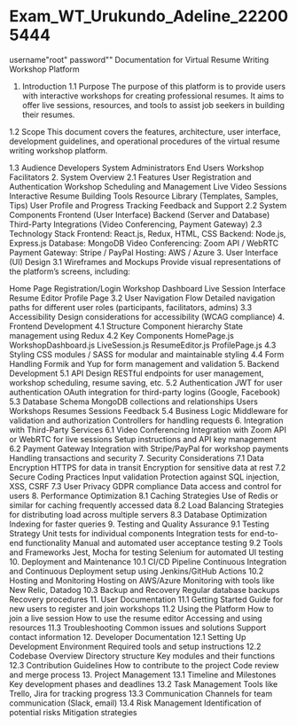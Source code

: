 # Exam_WT_Urukundo_Adeline_222005444
username"root"
password""
Documentation for Virtual Resume Writing Workshop Platform
1. Introduction
1.1 Purpose
The purpose of this platform is to provide users with interactive workshops for creating professional resumes. It aims to offer live sessions, resources, and tools to assist job seekers in building their resumes.

1.2 Scope
This document covers the features, architecture, user interface, development guidelines, and operational procedures of the virtual resume writing workshop platform.

1.3 Audience
Developers
System Administrators
End Users
Workshop Facilitators
2. System Overview
2.1 Features
User Registration and Authentication
Workshop Scheduling and Management
Live Video Sessions
Interactive Resume Building Tools
Resource Library (Templates, Samples, Tips)
User Profile and Progress Tracking
Feedback and Support
2.2 System Components
Frontend (User Interface)
Backend (Server and Database)
Third-Party Integrations (Video Conferencing, Payment Gateway)
2.3 Technology Stack
Frontend: React.js, Redux, HTML, CSS
Backend: Node.js, Express.js
Database: MongoDB
Video Conferencing: Zoom API / WebRTC
Payment Gateway: Stripe / PayPal
Hosting: AWS / Azure
3. User Interface (UI) Design
3.1 Wireframes and Mockups
Provide visual representations of the platform’s screens, including:

Home Page
Registration/Login
Workshop Dashboard
Live Session Interface
Resume Editor
Profile Page
3.2 User Navigation Flow
Detailed navigation paths for different user roles (participants, facilitators, admins)
3.3 Accessibility
Design considerations for accessibility (WCAG compliance)
4. Frontend Development
4.1 Structure
Component hierarchy
State management using Redux
4.2 Key Components
HomePage.js
WorkshopDashboard.js
LiveSession.js
ResumeEditor.js
ProfilePage.js
4.3 Styling
CSS modules / SASS for modular and maintainable styling
4.4 Form Handling
Formik and Yup for form management and validation
5. Backend Development
5.1 API Design
RESTful endpoints for user management, workshop scheduling, resume saving, etc.
5.2 Authentication
JWT for user authentication
OAuth integration for third-party logins (Google, Facebook)
5.3 Database Schema
MongoDB collections and relationships
Users
Workshops
Resumes
Sessions
Feedback
5.4 Business Logic
Middleware for validation and authorization
Controllers for handling requests
6. Integration with Third-Party Services
6.1 Video Conferencing
Integration with Zoom API or WebRTC for live sessions
Setup instructions and API key management
6.2 Payment Gateway
Integration with Stripe/PayPal for workshop payments
Handling transactions and security
7. Security Considerations
7.1 Data Encryption
HTTPS for data in transit
Encryption for sensitive data at rest
7.2 Secure Coding Practices
Input validation
Protection against SQL injection, XSS, CSRF
7.3 User Privacy
GDPR compliance
Data access and control for users
8. Performance Optimization
8.1 Caching Strategies
Use of Redis or similar for caching frequently accessed data
8.2 Load Balancing
Strategies for distributing load across multiple servers
8.3 Database Optimization
Indexing for faster queries
9. Testing and Quality Assurance
9.1 Testing Strategy
Unit tests for individual components
Integration tests for end-to-end functionality
Manual and automated user acceptance testing
9.2 Tools and Frameworks
Jest, Mocha for testing
Selenium for automated UI testing
10. Deployment and Maintenance
10.1 CI/CD Pipeline
Continuous Integration and Continuous Deployment setup using Jenkins/GitHub Actions
10.2 Hosting and Monitoring
Hosting on AWS/Azure
Monitoring with tools like New Relic, Datadog
10.3 Backup and Recovery
Regular database backups
Recovery procedures
11. User Documentation
11.1 Getting Started
Guide for new users to register and join workshops
11.2 Using the Platform
How to join a live session
How to use the resume editor
Accessing and using resources
11.3 Troubleshooting
Common issues and solutions
Support contact information
12. Developer Documentation
12.1 Setting Up Development Environment
Required tools and setup instructions
12.2 Codebase Overview
Directory structure
Key modules and their functions
12.3 Contribution Guidelines
How to contribute to the project
Code review and merge process
13. Project Management
13.1 Timeline and Milestones
Key development phases and deadlines
13.2 Task Management
Tools like Trello, Jira for tracking progress
13.3 Communication
Channels for team communication (Slack, email)
13.4 Risk Management
Identification of potential risks
Mitigation strategies
